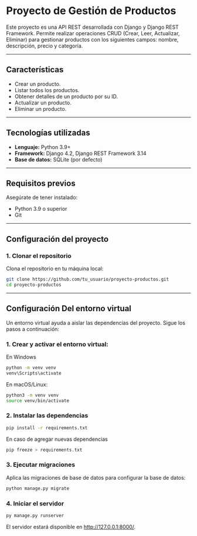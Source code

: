 # Proyecto de Gestión de Productos

Este proyecto es una API REST desarrollada con Django y Django REST Framework. Permite realizar operaciones CRUD (Crear, Leer, Actualizar, Eliminar) para gestionar productos con los siguientes campos: nombre, descripción, precio y categoría.

---

## Características
- Crear un producto.
- Listar todos los productos.
- Obtener detalles de un producto por su ID.
- Actualizar un producto.
- Eliminar un producto.

---

## Tecnologías utilizadas
- **Lenguaje:** Python 3.9+
- **Framework:** Django 4.2, Django REST Framework 3.14
- **Base de datos:** SQLite (por defecto)


---

## Requisitos previos
Asegúrate de tener instalado:
- Python 3.9 o superior
- Git

---

## Configuración del proyecto

### 1. Clonar el repositorio
Clona el repositorio en tu máquina local:

```bash
git clone https://github.com/tu_usuario/proyecto-productos.git
cd proyecto-productos
```
---

## Configuración Del entorno virtual
Un entorno virtual ayuda a aislar las dependencias del proyecto. Sigue los pasos a continuación:
### 1. Crear y activar el entorno virtual:

En Windows
```bash
python -m venv venv
venv\Scripts\activate
```
En macOS/Linux:
```bash
python3 -m venv venv
source venv/bin/activate
```

### 2. Instalar las dependencias
```bash
pip install -r requirements.txt
```
En caso de agregar nuevas dependencias
```bash
pip freeze > requirements.txt
```

### 3. Ejecutar migraciones
Aplica las migraciones de base de datos para configurar la base de datos:
```bash
python manage.py migrate
```

### 4. Iniciar el servidor
```bash
py manage.py runserver
```
El servidor estará disponible en http://127.0.0.1:8000/.

